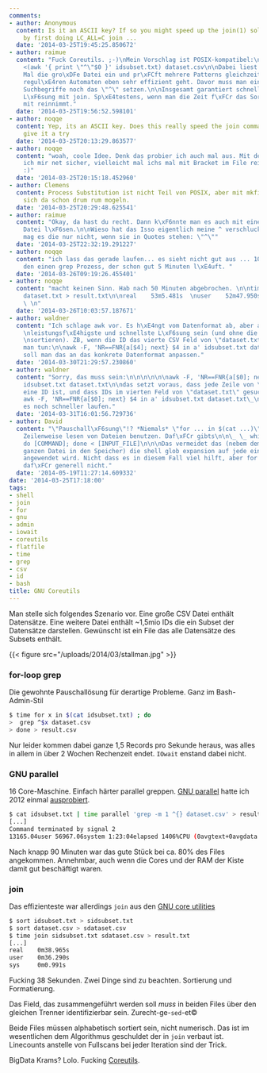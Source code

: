 ```yaml
---
comments:
- author: Anonymous
  content: Is it an ASCII key? If so you might speed up the join(1) solution further
    by first doing LC_ALL=C join ...
  date: '2014-03-25T19:45:25.850672'
- author: raimue
  content: "Fuck Coreutils. ;-)\nMein Vorschlag ist POSIX-kompatibel:\n\n$ grep -f
    <(awk '{ print \"^\"$0 }' idsubset.txt) dataset.csv\n\nDabei liest grep nur ein
    Mal die gro\xDFe Datei ein und pr\xFCft mehrere Patterns gleichzeitig, was mit
    regul\xE4ren Automaten eben sehr effizient geht. Davor muss man ein Mal vor alle
    Suchbegriffe noch das \"^\" setzen.\n\nInsgesamt garantiert schneller als die
    L\xF6sung mit join. Sp\xE4testens, wenn man die Zeit f\xFCr das Sortieren vorher
    mit reinnimmt."
  date: '2014-03-25T19:56:52.598101'
- author: noqqe
  content: Yep, its an ASCII key. Does this really speed the join command up? I will
    give it a try
  date: '2014-03-25T20:13:29.863577'
- author: noqqe
  content: "woah, coole Idee. Denk das probier ich auch mal aus. Mit dem Stdin bin
    ich mir net sicher, vielleicht mal ichs mal mit Bracket im File reingesedet. \n\nDanke!
    :)"
  date: '2014-03-25T20:15:18.452960'
- author: Clemens
  content: Process Substitution ist nicht Teil von POSIX, aber mit mkfifo kann man
    sich da schon drum rum mogeln.
  date: '2014-03-25T20:29:48.625541'
- author: raimue
  content: "Okay, da hast du recht. Dann k\xF6nnte man es auch mit einer tempor\xE4ren
    Datei l\xF6sen.\n\nWieso hat das Isso eigentlich meine ^ verschluckt? Anscheinend
    mag es die nur nicht, wenn sie in Quotes stehen: \"^\""
  date: '2014-03-25T22:32:19.291227'
- author: noqqe
  content: "ich lass das gerade laufen... es sieht nicht gut aus ... 10GB RAM f\xFCr
    den einen grep Prozess, der schon gut 5 Minuten l\xE4uft. "
  date: '2014-03-26T09:19:26.455401'
- author: noqqe
  content: "macht keinen Sinn. Hab nach 50 Minuten abgebrochen. \n\ntime grep -f idsubset.txt
    dataset.txt > result.txt\n\nreal    53m5.481s  \nuser    52m47.950s  \nsys     0m16.190s
    \ \n"
  date: '2014-03-26T10:03:57.187671'
- author: waldner
  content: "Ich schlage awk vor. Es h\xE4ngt vom Datenformat ab, aber awk sollte die
    \nleistungsf\xE4higste und schnellste L\xF6sung sein (und ohne die Dateien zu
    \nsortieren). ZB, wenn die ID das vierte CSV Feld von \"dataset.txt\" ist, \nkann
    man tun:\n\nawk -F, 'NR==FNR{a[$4]; next} $4 in a' idsubset.txt dataset.txt\n\nNat\xFCrlich
    soll man das an das konkrete Datenformat anpassen."
  date: '2014-03-30T21:29:57.230860'
- author: waldner
  content: "Sorry, das muss sein:\n\n\n\n\n\nawk -F, 'NR==FNR{a[$0]; next} $4 in a'
    idsubset.txt dataset.txt\n\ndas setzt voraus, dass jede Zeile von \"idsubset.txt\"
    eine ID ist, und dass IDs im vierten Feld von \"dataset.txt\" gesucht werden m\xFCssen.\n\nMit\n\n\n\nLC_ALL=C
    awk -F, 'NR==FNR{a[$0]; next} $4 in a' idsubset.txt dataset.txt\_\n\n\nsollte
    es noch schneller laufen."
  date: '2014-03-31T16:01:56.729736'
- author: David
  content: "\"Pauschall\xF6sung\"!? *Niemals* \"for ... in $(cat ...)\" f\xFCr das
    Zeilenweise lesen von Dateien benutzen. Daf\xFCr gibts\n\n\_ \_ while read line;
    do [COMMAND]; done < [INPUT_FILE]\n\n\nDas vermeidet das (nebem dem Laden der
    ganzen Datei in den Speicher) die shell glob expansion auf jede einzelne Zeile
    angewendet wird. Nicht dass es in diesem Fall viel hilft, aber for ... in taugt
    daf\xFCr generell nicht."
  date: '2014-05-19T11:27:14.609332'
date: '2014-03-25T17:18:00'
tags:
- shell
- join
- for
- gnu
- admin
- iowait
- coreutils
- flatfile
- time
- grep
- csv
- id
- bash
title: GNU Coreutils
---
```


Man stelle sich folgendes Szenario vor. Eine große CSV Datei enthält Datensätze.
Eine weitere Datei enthält ~1,5mio IDs die ein Subset der Datensätze darstellen.
Gewünscht ist ein File das alle Datensätze des Subsets enthält.

{{< figure src="/uploads/2014/03/stallman.jpg" >}}

### for-loop grep

Die gewohnte Pauschallösung für derartige Probleme. Ganz im Bash-Admin-Stil

``` bash
$ time for x in $(cat idsubset.txt) ; do
>  grep ^$x dataset.csv
> done > result.csv
```

Nur leider kommen dabei ganze 1,5 Records pro Sekunde heraus, was alles in allem
in über 2 Wochen Rechenzeit endet. `IOwait` enstand dabei nicht.

### GNU parallel

16 Core-Maschine. Einfach härter parallel greppen. [GNU parallel](https://www.gnu.org/software/parallel/)
hatte ich 2012 einmal [ausprobiert](https://noqqe.de/blog/2012/01/08/gnu-parallel/).

``` bash
$ cat idsubset.txt | time parallel 'grep -m 1 ^{} dataset.csv' > result.csv
[...]
Command terminated by signal 2
13165.04user 56967.06system 1:23:04elapsed 1406%CPU (0avgtext+0avgdata 40816maxresident)k
```

Nach knapp 90 Minuten war das gute Stück bei ca. 80% des Files angekommen.
Annehmbar, auch wenn die Cores und der RAM der Kiste damit gut beschäftigt
waren.

### join

Das effizienteste war allerdings `join` aus den [GNU core utilities](https://www.gnu.org/software/coreutils/)

``` bash
$ sort idsubset.txt > sidsubset.txt
$ sort dataset.csv > sdataset.csv
$ time join sidsubset.txt sdataset.csv > result.txt
[...]
real    0m38.965s
user    0m36.290s
sys     0m0.991s
```

Fucking 38 Sekunden. Zwei Dinge sind zu beachten. Sortierung und
Formatierung.

Das Field, das zusammengeführt werden soll _muss_ in beiden Files über den
gleichen Trenner identifizierbar sein. Zurecht-ge-`sed`-et&copy;

Beide Files müssen alphabetisch sortiert sein, nicht numerisch. Das ist im
wesentlichen dem Algorithmus geschuldet der in `join` verbaut ist. Linecounts
anstelle von Fullscans bei jeder Iteration sind der Trick.

BigData Krams? Lolo. Fucking [Coreutils](http://rms.sexy).
